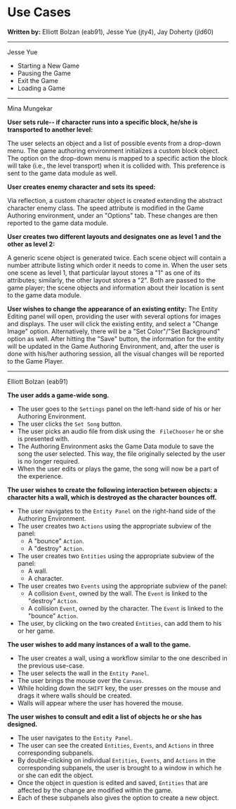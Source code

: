 Use Cases
===========

**Written by:** Elliott Bolzan (eab91), Jesse Yue (jty4), Jay Doherty (jld60)

---------------

Jesse Yue
* Starting a New Game
* Pausing the Game
* Exit the Game
* Loading a Game

-------------

Mina Mungekar

**User sets rule-- if character runs into a specific block, he/she is transported to another level:**

The user selects an object and a list of possible events from a drop-down menu. The game authoring environment initializes a custom block object. The option on the drop-down menu is mapped to a specific action the block will take (i.e., the level transport) when it is collided with. This preference is sent to the game data module as well.

**User creates enemy character and sets its speed:** 

Via reflection, a custom character object is created extending the abstract character enemy class. The speed attribute is modified in the Game Authoring environment, under an "Options" tab. These changes are then
reported to the game data module.

**User creates two different layouts and designates one as level 1 and the other as level 2:**

A generic scene object is generated twice. Each scene object will contain a number attribute listing which order it needs to come in. When the user sets one scene as level 1, that particular layout stores a "1" as one of its attributes; similarly, the other layout stores a "2". Both are passed to the game player; the scene objects and information about their location is sent to the game data module.

**User wishes to change the appearance of an existing entity:** 
The Entity Editing panel will open, providing the user with several options for images and displays.
The user will click the existing entity, and select a "Change Image" option. Alternatively, there will be a "Set Color"/"Set Background" option as well. After hitting the "Save" button, the information for the entity will be updated in the Game Authoring Environment, and, after the user is done with his/her authoring session, all the visual changes will be reported to the Game Player.

------------

Elliott Bolzan (eab91)

**The user adds a game-wide song.**

- The user goes to the `Settings` panel on the left-hand side of his or her Authoring Environment.
- The user clicks the `Set Song` button.
- The user picks an audio file from disk using the `
FileChooser` he or she is presented with.
- The Authoring Environment asks the Game Data module to save the song the user selected. This way, the file originally selected by the user is no longer required. 
- When the user edits or plays the game, the song will now be a part of the experience.

**The user wishes to create the following interaction between objects: a character hits a wall, which is destroyed as the character bounces off.**

- The user navigates to the `Entity Panel` on the right-hand side of the Authoring Environment.
- The user creates two `Actions` using the appropriate subview of the panel:
	- A "bounce" `Action`.
	- A "destroy" `Action`.
- The user creates two `Entities` using the appropriate subview of the panel:
	- A wall.
	- A character.
- The user creates two `Events` using the appropriate subview of the panel:
	- A collision `Event`, owned by the wall. The `Event` is linked to the "destroy" `Action`.
	- A collision `Event`, owned by the character. The `Event` is linked to the "bounce" `Action`.
- The user, by clicking on the two created `Entities`, can add them to his or her game.

**The user wishes to add many instances of a wall to the game.**

- The user creates a wall, using a workflow similar to the one described in the previous use-case.
- The user selects the wall in the `Entity Panel`.
- The user brings the mouse over the `Canvas`. 
- While holding down the `SHIFT` key, the user presses on the mouse and drags it where walls should be created.
- Walls will appear where the user has hovered the mouse.

**The user wishes to consult and edit a list of objects he or she has designed.**

- The user navigates to the `Entity Panel`.
- The user can see the created `Entities`, `Events`, and `Actions` in three corresponding subpanels.
- By double-clicking on individual `Entities`, `Events`, and `Actions` in the corresponding subpanels, the user is brought to a window in which he or she can edit the object.
- Once the object in question is edited and saved, `Entities` that are affected by the change are modified within the game.
- Each of these subpanels also gives the option to create a new object.
